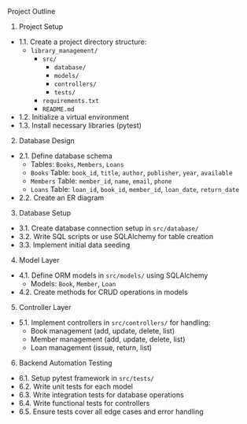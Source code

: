 Project Outline

 1. Project Setup
   - 1.1. Create a project directory structure:
     - `library_management/`
       - `src/`
         - `database/`
         - `models/`
         - `controllers/`
         - `tests/`
       - `requirements.txt`
       - `README.md`
   - 1.2. Initialize a virtual environment
   - 1.3. Install necessary libraries (pytest)

 2. Database Design
   - 2.1. Define database schema
     - Tables: `Books`, `Members`, `Loans`
     - `Books` Table: `book_id`, `title`, `author`, `publisher`, `year`, `available`
     - `Members` Table: `member_id`, `name`, `email`, `phone`
     - `Loans` Table: `loan_id`, `book_id`, `member_id`, `loan_date`, `return_date`
   - 2.2. Create an ER diagram
     
 3. Database Setup
   - 3.1. Create database connection setup in `src/database/`
   - 3.2. Write SQL scripts or use SQLAlchemy for table creation
   - 3.3. Implement initial data seeding

 4. Model Layer
   - 4.1. Define ORM models in `src/models/` using SQLAlchemy
     - Models: `Book`, `Member`, `Loan`
   - 4.2. Create methods for CRUD operations in models

 5. Controller Layer
   - 5.1. Implement controllers in `src/controllers/` for handling:
     - Book management (add, update, delete, list)
     - Member management (add, update, delete, list)
     - Loan management (issue, return, list)

 6. Backend Automation Testing
   - 6.1. Setup pytest framework in `src/tests/`
   - 6.2. Write unit tests for each model
   - 6.3. Write integration tests for database operations
   - 6.4. Write functional tests for controllers
   - 6.5. Ensure tests cover all edge cases and error handling

